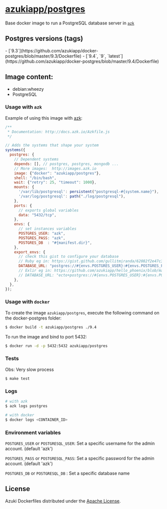 [azukiapp/postgres](http://images.azk.io/#/postgres)
==================

Base docker image to run a PostgreSQL database server in [`azk`](http://azk.io)

Postgres versions (tags)
---

<versions>
- [`9.3`](https://github.com/azukiapp/docker-postgres/blob/master/9.3/Dockerfile)
- [`9.4`, `9`, `latest`](https://github.com/azukiapp/docker-postgres/blob/master/9.4/Dockerfile)
</versions>

Image content:
---

- debian:wheezy
- PostgreSQL

### Usage with `azk`

Example of using this image with [azk](http://azk.io):

```js
/**
 * Documentation: http://docs.azk.io/Azkfile.js
 */

// Adds the systems that shape your system
systems({
  postgres: {
    // Dependent systems
    depends: [], // postgres, postgres, mongodb ...
    // More images:  http://images.azk.io
    image: {"docker": "azukiapp/postgres"},
    shell: "/bin/bash",
    wait: {"retry": 25, "timeout": 1000},
    mounts: {
      '/var/lib/postgresql': persistent("postgresql-#{system.name}"),
      '/var/log/postgresql': path("./log/postgresql"),
    },
    ports: {
      // exports global variables
      data: "5432/tcp",
    },
    envs: {
      // set instances variables
      POSTGRES_USER: "azk",
      POSTGRES_PASS: "azk",
      POSTGRES_DB  : "#{manifest.dir}",
    },
    export_envs: {
      // check this gist to configure your database
      // Ruby eg in: https://gist.github.com/gullitmiranda/62082f2e47c364ef9617
      DATABASE_URL: "postgres://#{envs.POSTGRES_USER}:#{envs.POSTGRES_PASS}@#{net.host}:#{net.port.data}/${envs.POSTGRES_DB}",
      // Exlir eg in: https://github.com/azukiapp/hello_phoenix/blob/master/config/database.uri.exs
      // DATABASE_URL: "ecto+postgres://#{envs.POSTGRES_USER}:#{envs.POSTGRES_PASS}@#{net.host}:#{net.port.data}/${envs.POSTGRES_DB}",
    },
  },
});
```

### Usage with `docker`

To create the image `azukiapp/postgres`, execute the following command on the docker-postgres folder:

```sh
$ docker build -t azukiapp/postgres ./9.4
```

To run the image and bind to port 5432:

```sh
$ docker run -d -p 5432:5432 azukiapp/postgres
```

### Tests

Obs: Very slow process

```
$ make test
```

### Logs

```sh
# with azk
$ azk logs postgres

# with docker
$ docker logs <CONTAINER_ID>
```

### Environment variables

`POSTGRES_USER` or `POSTGRESQL_USER`: Set a specific username for the admin account. (default 'azk')

`POSTGRES_PASS` or `POSTGRESQL_PASS`: Set a specific password for the admin account. (default 'azk')

`POSTGRES_DB` or `POSTGRESQL_DB`  : Set a specific database name

## License

Azuki Dockerfiles distributed under the [Apache License][license].

[license]: ./LICENSE
